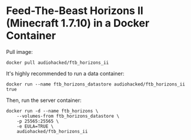 # Feed-The-Beast Horizons II (Minecraft 1.7.10) in a Docker Container
Pull image:
```
docker pull audiohacked/ftb_horizons_ii
```

It's highly recommended to run a data container:
```
docker run --name ftb_horizons_datastore audiohacked/ftb_horizons_ii true
```

Then, run the server container:
```
docker run -d --name ftb_horizons \
    --volumes-from ftb_horizons_datastore \
    -p 25565:25565 \
    -e EULA=TRUE \
    audiohacked/ftb_horizons_ii
```
